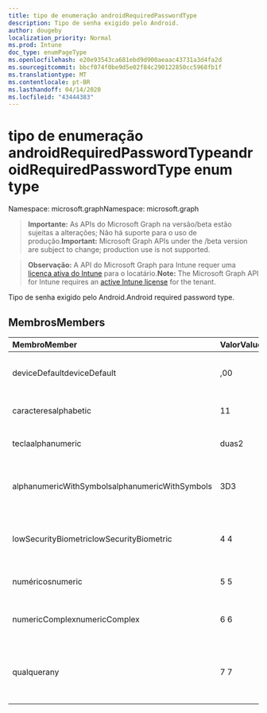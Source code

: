 ```yaml
---
title: tipo de enumeração androidRequiredPasswordType
description: Tipo de senha exigido pelo Android.
author: dougeby
localization_priority: Normal
ms.prod: Intune
doc_type: enumPageType
ms.openlocfilehash: e20e93543ca681ebd9d900aeaac43731a3d4fa2d
ms.sourcegitcommit: bbcf074f0be9d5e02f84c290122850cc5968fb1f
ms.translationtype: MT
ms.contentlocale: pt-BR
ms.lasthandoff: 04/14/2020
ms.locfileid: "43444383"
---
```

# <a name="androidrequiredpasswordtype-enum-type"></a><span data-ttu-id="e23b1-103">tipo de enumeração androidRequiredPasswordType</span><span class="sxs-lookup"><span data-stu-id="e23b1-103">androidRequiredPasswordType enum type</span></span>

<span data-ttu-id="e23b1-104">Namespace: microsoft.graph</span><span class="sxs-lookup"><span data-stu-id="e23b1-104">Namespace: microsoft.graph</span></span>

> <span data-ttu-id="e23b1-105">**Importante:** As APIs do Microsoft Graph na versão/beta estão sujeitas a alterações; Não há suporte para o uso de produção.</span><span class="sxs-lookup"><span data-stu-id="e23b1-105">**Important:** Microsoft Graph APIs under the /beta version are subject to change; production use is not supported.</span></span>

> <span data-ttu-id="e23b1-106">**Observação:** A API do Microsoft Graph para Intune requer uma [licença ativa do Intune](https://go.microsoft.com/fwlink/?linkid=839381) para o locatário.</span><span class="sxs-lookup"><span data-stu-id="e23b1-106">**Note:** The Microsoft Graph API for Intune requires an [active Intune license](https://go.microsoft.com/fwlink/?linkid=839381) for the tenant.</span></span>

<span data-ttu-id="e23b1-107">Tipo de senha exigido pelo Android.</span><span class="sxs-lookup"><span data-stu-id="e23b1-107">Android required password type.</span></span>

## <a name="members"></a><span data-ttu-id="e23b1-108">Membros</span><span class="sxs-lookup"><span data-stu-id="e23b1-108">Members</span></span>
|<span data-ttu-id="e23b1-109">Membro</span><span class="sxs-lookup"><span data-stu-id="e23b1-109">Member</span></span>|<span data-ttu-id="e23b1-110">Valor</span><span class="sxs-lookup"><span data-stu-id="e23b1-110">Value</span></span>|<span data-ttu-id="e23b1-111">Descrição</span><span class="sxs-lookup"><span data-stu-id="e23b1-111">Description</span></span>|
|:---|:---|:---|
|<span data-ttu-id="e23b1-112">deviceDefault</span><span class="sxs-lookup"><span data-stu-id="e23b1-112">deviceDefault</span></span>|<span data-ttu-id="e23b1-113">,0</span><span class="sxs-lookup"><span data-stu-id="e23b1-113">0</span></span>|<span data-ttu-id="e23b1-114">Valor padrão do dispositivo, sem intenção.</span><span class="sxs-lookup"><span data-stu-id="e23b1-114">Device default value, no intent.</span></span>|
|<span data-ttu-id="e23b1-115">caracteres</span><span class="sxs-lookup"><span data-stu-id="e23b1-115">alphabetic</span></span>|<span data-ttu-id="e23b1-116">1</span><span class="sxs-lookup"><span data-stu-id="e23b1-116">1</span></span>|<span data-ttu-id="e23b1-117">Senha alfabética necessária.</span><span class="sxs-lookup"><span data-stu-id="e23b1-117">Alphabetic password required.</span></span>|
|<span data-ttu-id="e23b1-118">tecla</span><span class="sxs-lookup"><span data-stu-id="e23b1-118">alphanumeric</span></span>|<span data-ttu-id="e23b1-119">duas</span><span class="sxs-lookup"><span data-stu-id="e23b1-119">2</span></span>|<span data-ttu-id="e23b1-120">Senha alfanumérica obrigatória.</span><span class="sxs-lookup"><span data-stu-id="e23b1-120">Alphanumeric password required.</span></span>|
|<span data-ttu-id="e23b1-121">alphanumericWithSymbols</span><span class="sxs-lookup"><span data-stu-id="e23b1-121">alphanumericWithSymbols</span></span>|<span data-ttu-id="e23b1-122">3D</span><span class="sxs-lookup"><span data-stu-id="e23b1-122">3</span></span>|<span data-ttu-id="e23b1-123">Alfanumérica com símbolos de senha necessários.</span><span class="sxs-lookup"><span data-stu-id="e23b1-123">Alphanumeric with symbols password required.</span></span>|
|<span data-ttu-id="e23b1-124">lowSecurityBiometric</span><span class="sxs-lookup"><span data-stu-id="e23b1-124">lowSecurityBiometric</span></span>|<span data-ttu-id="e23b1-125">4 </span><span class="sxs-lookup"><span data-stu-id="e23b1-125">4</span></span>|<span data-ttu-id="e23b1-126">Senha com base em Biometria de segurança baixa necessária.</span><span class="sxs-lookup"><span data-stu-id="e23b1-126">Low security biometrics based password required.</span></span>|
|<span data-ttu-id="e23b1-127">numéricos</span><span class="sxs-lookup"><span data-stu-id="e23b1-127">numeric</span></span>|<span data-ttu-id="e23b1-128">5 </span><span class="sxs-lookup"><span data-stu-id="e23b1-128">5</span></span>|<span data-ttu-id="e23b1-129">Senha numérica obrigatória.</span><span class="sxs-lookup"><span data-stu-id="e23b1-129">Numeric password required.</span></span>|
|<span data-ttu-id="e23b1-130">numericComplex</span><span class="sxs-lookup"><span data-stu-id="e23b1-130">numericComplex</span></span>|<span data-ttu-id="e23b1-131">6 </span><span class="sxs-lookup"><span data-stu-id="e23b1-131">6</span></span>|<span data-ttu-id="e23b1-132">Senha numérica complexa obrigatória.</span><span class="sxs-lookup"><span data-stu-id="e23b1-132">Numeric complex password required.</span></span>|
|<span data-ttu-id="e23b1-133">qualquer</span><span class="sxs-lookup"><span data-stu-id="e23b1-133">any</span></span>|<span data-ttu-id="e23b1-134">7 </span><span class="sxs-lookup"><span data-stu-id="e23b1-134">7</span></span>|<span data-ttu-id="e23b1-135">Uma senha ou um padrão é necessário, e qualquer um é aceitável.</span><span class="sxs-lookup"><span data-stu-id="e23b1-135">A password or pattern is required, and any is acceptable.</span></span>|



